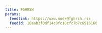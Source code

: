 ```yaml
---
title: FGHRSH
params:
  feedlink: https://wxw.moe/@fghrsh.rss
  feedid: 18aab3f0df14c8fc18cfc7b7c6516160
---
```

